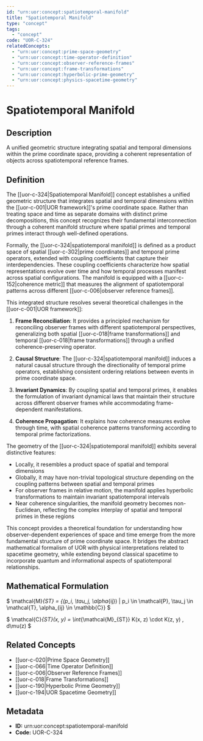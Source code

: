 ```yaml
---
id: "urn:uor:concept:spatiotemporal-manifold"
title: "Spatiotemporal Manifold"
type: "concept"
tags:
  - "concept"
code: "UOR-C-324"
relatedConcepts:
  - "urn:uor:concept:prime-space-geometry"
  - "urn:uor:concept:time-operator-definition"
  - "urn:uor:concept:observer-reference-frames"
  - "urn:uor:concept:frame-transformations"
  - "urn:uor:concept:hyperbolic-prime-geometry"
  - "urn:uor:concept:physics-spacetime-geometry"
---
```


# Spatiotemporal Manifold

## Description

A unified geometric structure integrating spatial and temporal dimensions within the prime coordinate space, providing a coherent representation of objects across spatiotemporal reference frames.

## Definition

The [[uor-c-324|Spatiotemporal Manifold]] concept establishes a unified geometric structure that integrates spatial and temporal dimensions within the [[uor-c-001|UOR framework]]'s prime coordinate space. Rather than treating space and time as separate domains with distinct prime decompositions, this concept recognizes their fundamental interconnection through a coherent manifold structure where spatial primes and temporal primes interact through well-defined operations.

Formally, the [[uor-c-324|spatiotemporal manifold]] is defined as a product space of spatial [[uor-c-302|prime coordinates]] and temporal prime operators, extended with coupling coefficients that capture their interdependencies. These coupling coefficients characterize how spatial representations evolve over time and how temporal processes manifest across spatial configurations. The manifold is equipped with a [[uor-c-152|coherence metric]] that measures the alignment of spatiotemporal patterns across different [[uor-c-006|observer reference frames]].

This integrated structure resolves several theoretical challenges in the [[uor-c-001|UOR framework]]:

1. **Frame Reconciliation**: It provides a principled mechanism for reconciling observer frames with different spatiotemporal perspectives, generalizing both spatial [[uor-c-018|frame transformations]] and temporal [[uor-c-018|frame transformations]] through a unified coherence-preserving operator.

2. **Causal Structure**: The [[uor-c-324|spatiotemporal manifold]] induces a natural causal structure through the directionality of temporal prime operators, establishing consistent ordering relations between events in prime coordinate space.

3. **Invariant Dynamics**: By coupling spatial and temporal primes, it enables the formulation of invariant dynamical laws that maintain their structure across different observer frames while accommodating frame-dependent manifestations.

4. **Coherence Propagation**: It explains how coherence measures evolve through time, with spatial coherence patterns transforming according to temporal prime factorizations.

The geometry of the [[uor-c-324|spatiotemporal manifold]] exhibits several distinctive features:

- Locally, it resembles a product space of spatial and temporal dimensions
- Globally, it may have non-trivial topological structure depending on the coupling patterns between spatial and temporal primes
- For observer frames in relative motion, the manifold applies hyperbolic transformations to maintain invariant spatiotemporal intervals
- Near coherence singularities, the manifold geometry becomes non-Euclidean, reflecting the complex interplay of spatial and temporal primes in these regions

This concept provides a theoretical foundation for understanding how observer-dependent experiences of space and time emerge from the more fundamental structure of prime coordinate space. It bridges the abstract mathematical formalism of UOR with physical interpretations related to spacetime geometry, while extending beyond classical spacetime to incorporate quantum and informational aspects of spatiotemporal relationships.

## Mathematical Formulation

$
\mathcal{M}_{ST} = \{(p_i, \tau_j, \alpha_{ij}) | p_i \in \mathcal{P}, \tau_j \in \mathcal{T}, \alpha_{ij} \in \mathbb{C}\}
$

$
\mathcal{C}_{ST}(x, y) = \int_{\mathcal{M}_{ST}} K(x, z) \cdot K(z, y) \, d\mu(z)
$

## Related Concepts

- [[uor-c-020|Prime Space Geometry]]
- [[uor-c-066|Time Operator Definition]]
- [[uor-c-006|Observer Reference Frames]]
- [[uor-c-018|Frame Transformations]]
- [[uor-c-190|Hyperbolic Prime Geometry]]
- [[uor-c-194|UOR Spacetime Geometry]]

## Metadata

- **ID:** urn:uor:concept:spatiotemporal-manifold
- **Code:** UOR-C-324
